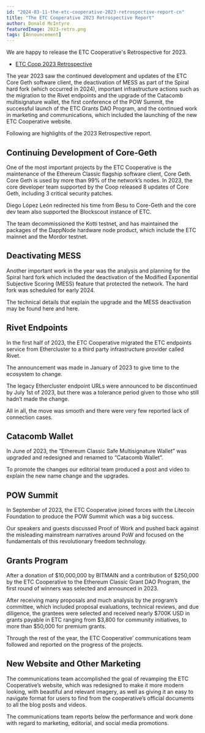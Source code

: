 ```yaml
---
id: "2024-03-11-the-etc-cooperative-2023-retrospective-report-cn"
title: "The ETC Cooperative 2023 Retrospective Report"
author: Donald McIntyre
featuredImage: 2023-retro.png
tags: [Announcement]
---
```


We are happy to release the ETC Cooperative's Retrospective for 2023.

* [ETC Coop 2023 Retrospective](/etc-cooperative-retrospective-2023-cn.pdf)

The year 2023 saw the continued development and updates of the ETC Core Geth software client, the deactivation of MESS as part of the Spiral hard fork (which occurred in 2024), important infrastructure actions such as the migration to the Rivet endpoints and the upgrade of the Catacomb multisignature wallet, the first conference of the POW Summit, the successful launch of the ETC Grants DAO Program, and the continued work in marketing and communications, which included the launching of the new ETC Cooperative website.

Following are highlights of the 2023 Retrospective report.

## Continuing Development of Core-Geth

One of the most important projects by the ETC Cooperative is the maintenance of the Ethereum Classic flagship software client, Core Geth. Core Geth is used by more than 99% of the network’s nodes. In 2023, the core developer team supported by the Coop released 8 updates of Core Geth, including 3 critical security patches.

Diego López León redirected his time from Besu to Core-Geth and the core dev team also supported the Blockscout instance of ETC. 

The team decommissioned the Kotti testnet, and has maintained the packages of the DappNode hardware node product, which include the ETC mainnet and the Mordor testnet.

## Deactivating MESS

Another important work in the year was the analysis and planning for the Spiral hard fork which included the deactivation of the Modified Exponential Subjective Scoring (MESS) feature that protected the network. The hard fork was scheduled for early 2024.

The technical details that explain the upgrade and the MESS deactivation may be found here and here.

## Rivet Endpoints

In the first half of 2023, the ETC Cooperative migrated the ETC endpoints service from Ethercluster to a third party infrastructure provider called Rivet.

The announcement was made in January of 2023 to give time to the ecosystem to change. 

The legacy Ethercluster endpoint URLs were announced to be discontinued by July 1st of 2023, but there was a tolerance period given to those who still hadn’t made the change.

All in all, the move was smooth and there were very few reported lack of connection cases.

## Catacomb Wallet

In June of 2023, the “Ethereum Classic Safe Multisignature Wallet” was upgraded and redesigned and renamed to “Catacomb Wallet”.

To promote the changes our editorial team produced a post and video to explain the new name change and the upgrades.

## POW Summit

In September of 2023, the ETC Cooperative joined forces with the Litecoin Foundation to produce the POW Summit which was a big success. 

Our speakers and guests discussed Proof of Work and pushed back against the misleading mainstream narratives around PoW and focused on the fundamentals of this revolutionary freedom technology.

## Grants Program

After a donation of $10,000,000 by BITMAIN and a contribution of $250,000 by the ETC Cooperative to the Ethereum Classic Grant DAO Program, the first round of winners was selected and announced in 2023.

After receiving many proposals and much analysis by the program’s committee, which included proposal evaluations, technical reviews, and 								       due diligence, the grantees were selected and received nearly $700K USD in grants payable in ETC ranging from $3,800 for community initiatives, to more than $50,000 for premium grants.

Through the rest of the year, the ETC Cooperative’ communications team followed and reported on the progress of the projects.

## New Website and Other Marketing

The communications team accomplished the goal of revamping the ETC Cooperative’s website, which was redesigned to make it more modern looking, with beautiful and relevant imagery, as well as giving it an easy to navigate format for users to find from the cooperative’s official documents to all the blog posts and videos.

The communications team reports below the performance and work done with regard to marketing, editorial, and social media promotions.

